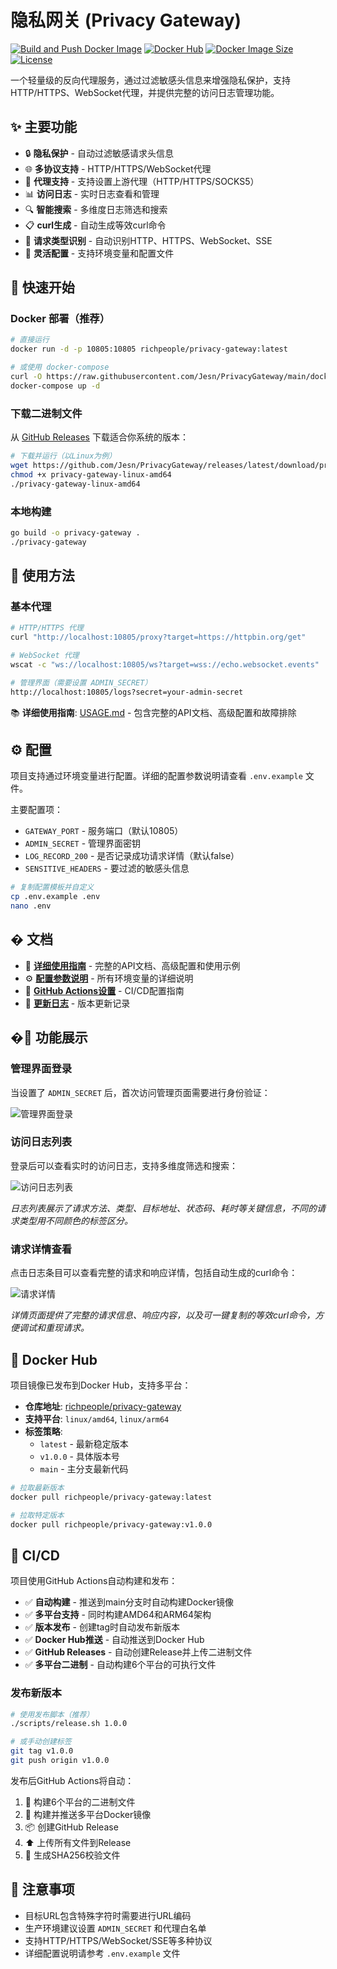 # 隐私网关 (Privacy Gateway)

[![Build and Push Docker Image](https://github.com/Jesn/PrivacyGateway/actions/workflows/docker-build.yml/badge.svg)](https://github.com/Jesn/PrivacyGateway/actions/workflows/docker-build.yml)
[![Docker Hub](https://img.shields.io/docker/pulls/richpeople/privacy-gateway)](https://hub.docker.com/r/richpeople/privacy-gateway)
[![Docker Image Size](https://img.shields.io/docker/image-size/richpeople/privacy-gateway/latest)](https://hub.docker.com/r/richpeople/privacy-gateway)
[![License](https://img.shields.io/badge/license-MIT-blue.svg)](LICENSE)

一个轻量级的反向代理服务，通过过滤敏感头信息来增强隐私保护，支持HTTP/HTTPS、WebSocket代理，并提供完整的访问日志管理功能。

## ✨ 主要功能

- 🔒 **隐私保护** - 自动过滤敏感请求头信息
- 🌐 **多协议支持** - HTTP/HTTPS/WebSocket代理
- 🚀 **代理支持** - 支持设置上游代理（HTTP/HTTPS/SOCKS5）
- 📊 **访问日志** - 实时日志查看和管理
- 🔍 **智能搜索** - 多维度日志筛选和搜索
- 📋 **curl生成** - 自动生成等效curl命令
- 🎯 **请求类型识别** - 自动识别HTTP、HTTPS、WebSocket、SSE
- 🔧 **灵活配置** - 支持环境变量和配置文件

## 🚀 快速开始

### Docker 部署（推荐）

```bash
# 直接运行
docker run -d -p 10805:10805 richpeople/privacy-gateway:latest

# 或使用 docker-compose
curl -O https://raw.githubusercontent.com/Jesn/PrivacyGateway/main/docker-compose.yml
docker-compose up -d
```

### 下载二进制文件

从 [GitHub Releases](https://github.com/Jesn/PrivacyGateway/releases) 下载适合你系统的版本：

```bash
# 下载并运行（以Linux为例）
wget https://github.com/Jesn/PrivacyGateway/releases/latest/download/privacy-gateway-linux-amd64
chmod +x privacy-gateway-linux-amd64
./privacy-gateway-linux-amd64
```

### 本地构建

```bash
go build -o privacy-gateway .
./privacy-gateway
```

## 📖 使用方法

### 基本代理

```bash
# HTTP/HTTPS 代理
curl "http://localhost:10805/proxy?target=https://httpbin.org/get"

# WebSocket 代理
wscat -c "ws://localhost:10805/ws?target=wss://echo.websocket.events"

# 管理界面（需要设置 ADMIN_SECRET）
http://localhost:10805/logs?secret=your-admin-secret
```

📚 **详细使用指南**: [USAGE.md](USAGE.md) - 包含完整的API文档、高级配置和故障排除

## ⚙️ 配置

项目支持通过环境变量进行配置。详细的配置参数说明请查看 `.env.example` 文件。

主要配置项：
- `GATEWAY_PORT` - 服务端口（默认10805）
- `ADMIN_SECRET` - 管理界面密钥
- `LOG_RECORD_200` - 是否记录成功请求详情（默认false）
- `SENSITIVE_HEADERS` - 要过滤的敏感头信息

```bash
# 复制配置模板并自定义
cp .env.example .env
nano .env
```

## � 文档

- 📖 **[详细使用指南](USAGE.md)** - 完整的API文档、高级配置和使用示例
- ⚙️ **[配置参数说明](.env.example)** - 所有环境变量的详细说明
- 🔧 **[GitHub Actions设置](GITHUB_ACTIONS_SETUP.md)** - CI/CD配置指南
- 📝 **[更新日志](CHANGELOG.md)** - 版本更新记录

## �📸 功能展示

### 管理界面登录

当设置了 `ADMIN_SECRET` 后，首次访问管理页面需要进行身份验证：

![管理界面登录](images/login.jpg)

### 访问日志列表

登录后可以查看实时的访问日志，支持多维度筛选和搜索：

![访问日志列表](images/logs.jpg)

*日志列表展示了请求方法、类型、目标地址、状态码、耗时等关键信息，不同的请求类型用不同颜色的标签区分。*

### 请求详情查看

点击日志条目可以查看完整的请求和响应详情，包括自动生成的curl命令：

![请求详情](images/details.jpg)

*详情页面提供了完整的请求信息、响应内容，以及可一键复制的等效curl命令，方便调试和重现请求。*

## 🚀 Docker Hub

项目镜像已发布到Docker Hub，支持多平台：

- **仓库地址**: [richpeople/privacy-gateway](https://hub.docker.com/r/richpeople/privacy-gateway)
- **支持平台**: `linux/amd64`, `linux/arm64`
- **标签策略**:
  - `latest` - 最新稳定版本
  - `v1.0.0` - 具体版本号
  - `main` - 主分支最新代码

```bash
# 拉取最新版本
docker pull richpeople/privacy-gateway:latest

# 拉取特定版本
docker pull richpeople/privacy-gateway:v1.0.0
```

## 🔄 CI/CD

项目使用GitHub Actions自动构建和发布：

- ✅ **自动构建** - 推送到main分支时自动构建Docker镜像
- ✅ **多平台支持** - 同时构建AMD64和ARM64架构
- ✅ **版本发布** - 创建tag时自动发布新版本
- ✅ **Docker Hub推送** - 自动推送到Docker Hub
- ✅ **GitHub Releases** - 自动创建Release并上传二进制文件
- ✅ **多平台二进制** - 自动构建6个平台的可执行文件

### 发布新版本

```bash
# 使用发布脚本（推荐）
./scripts/release.sh 1.0.0

# 或手动创建标签
git tag v1.0.0
git push origin v1.0.0
```

发布后GitHub Actions将自动：
1. 🔨 构建6个平台的二进制文件
2. 🐳 构建并推送多平台Docker镜像
3. 📦 创建GitHub Release
4. ⬆️ 上传所有文件到Release
5. 🔐 生成SHA256校验文件

## 📝 注意事项

- 目标URL包含特殊字符时需要进行URL编码
- 生产环境建议设置 `ADMIN_SECRET` 和代理白名单
- 支持HTTP/HTTPS/WebSocket/SSE等多种协议
- 详细配置说明请参考 `.env.example` 文件
